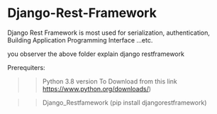 # Django-Rest-Framework

Django Rest Framework is most used for serialization, authentication, Building Application Programming Interface  ...etc.


you observer the above folder explain django restframework 

Prerequiters:

>>Python 3.8 version To Download from this link https://www.python.org/downloads/)

>>Django_Restfamework (pip install djangorestframework)


